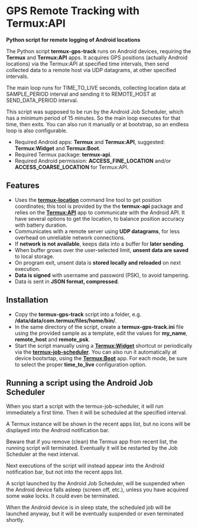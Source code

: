 # GPS Remote Tracking with Termux:API

**Python script for remote logging of Android locations**

The Python script **termux-gps-track** runs on Android devices, 
requiring the **Termux** and **Termux:API** apps. It acquires 
GPS positions (actually Android locations) via the Termux:API at 
specified time intervals, then send collected data to a remote 
host via UDP datagrams, at other specified intervals.
    
The main loop runs for TIME_TO_LIVE seconds, collecting location
data at SAMPLE_PERIOD interval and sending it to REMOTE_HOST at
SEND_DATA_PERIOD interval.

This script was supposed to be run by the Android Job Scheduler, 
which has a minimum period of 15 minutes. So the main loop 
executes for that time, then exits. You can also run it manually 
or at bootstrap, so an endless loop is also configurable.

* Required Android apps: **Termux** and **Termux:API**, 
suggested: **Termux:Widget** and **Termux:Boot**.
* Required Termux package: **termux-api**.
* Required Android permission: **ACCESS_FINE_LOCATION** and/or
**ACCESS_COARSE_LOCATION** for Termux:API.

## Features

* Uses the 
**[termux-location](https://wiki.termux.com/wiki/Termux-location)** 
command line tool to get position coordinates; this tool is 
provided by the the **termux-api** package and relies on the 
**[Termux:API](https://wiki.termux.com/wiki/Termux:API)** app to 
communicate with the Android API. It have several options to get 
the location, to balance position accuracy with battery 
duration.
* Communicates with a remote server using **UDP datagrams**, for 
less overhead on unreliable network connections.
* If **network is not available**, keeps data into a buffer for 
**later sending**.
* When buffer grows over the user-selected limit, **unsent data 
are saved** to local storage.
* On program exit, unsent data is **stored locally and 
reloaded** on next execution.
* **Data is signed** with username and password (PSK), to avoid 
tampering.
* Data is sent in **JSON format, compressed**.

## Installation

* Copy the **termux-gps-track** script into a folder, e.g.
**/data/data/com.termux/files/home/bin/**.
* In the same directory of the script, create a 
**termux-gps-track.ini** file using the provided sample as a 
template, edit the values for **my_name**, **remote_host** and 
**remote_psk**.
* Start the script manually using a 
**[Termux:Widget](https://wiki.termux.com/wiki/Termux:Widget)** 
shortcut or periodically via the 
**[termux-job-scheduler](https://wiki.termux.com/wiki/Termux-job-scheduler)**. 
You can also run it automatically at device bootsrtap, using the 
**[Termux:Boot](https://wiki.termux.com/wiki/Termux:Boot)** app. 
For each mode, be sure to select the proper **time_to_live** 
configuration option.

## Running a script using the Android Job Scheduler

When you start a script with the termux-job-scheduler, it will 
run immediately a first time. Then it will be scheduled at the 
specified interval.

A Termux instance will be shown in the recent apps list, but no 
icons will be displayed into the Android notification bar.

Beware that if you remove (clean) the Termux app from recent 
list, the running script will terminated. Eventually it will be 
restarted by the Job Scheduler at the next interval.

Next executions of the script will instead appear into the
Android notification bar, but not into the recent apps list.

A script launched by the Android Job Scheduler, will be 
suspended when the Android device falls asleep (screen off, 
etc.), unless you have acquired some wake locks. It could even 
be terminated.

When the Android device is in sleep state, the scheduled
job will be launched anyway, but it will be eventually
suspended or even terminated shortly. 
